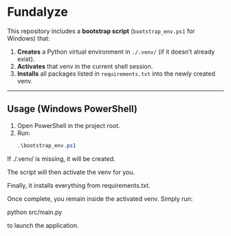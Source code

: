 # Fundalyze

This repository includes a **bootstrap script** (`bootstrap_env.ps1` for Windows) that:

1. **Creates** a Python virtual environment in `./.venv/` (if it doesn’t already exist).  
2. **Activates** that venv in the current shell session.  
3. **Installs** all packages listed in `requirements.txt` into the newly created venv.

---

## Usage (Windows PowerShell)

1. Open PowerShell in the project root.  
2. Run:
   ```powershell
   .\bootstrap_env.ps1

If ./.venv/ is missing, it will be created.

The script will then activate the venv for you.

Finally, it installs everything from requirements.txt.

Once complete, you remain inside the activated venv. Simply run:

python src/main.py

to launch the application.

